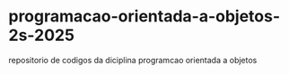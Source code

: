 # programacao-orientada-a-objetos-2s-2025
repositorio de codigos da diciplina programcao orientada a objetos
